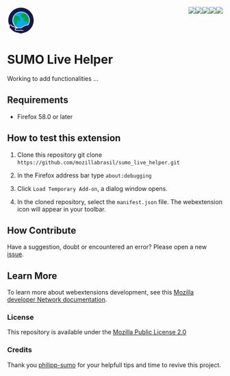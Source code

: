 [<img align="right" src="https://img.shields.io/github/issues/mozillabrasil/sumo_live_helper.svg">](https://img.shields.io/github/issues/mozillabrasil/sumo_live_helper.svg)
[<img align="right" src="https://img.shields.io/github/license/mozillabrasil/sumo_live_helper.svg">](https://img.shields.io/github/license/mozillabrasilo/sumo_live_helper.svg)
[<img align="right" src="https://img.shields.io/github/forks/mozillabrasil/sumo_live_helper.svg">](https://img.shields.io/github/forks/mozillabrasil/sumo_live_helper.svg)
[<img align="right" src="https://img.shields.io/github/stars/mozillabrasil/sumo_live_helper.svg">](https://img.shields.io/github/stars/mozillabrasil/sumo_live_helper.svg)
[<img align="right" src="https://img.shields.io/github/release/mozillabrasil/sumo_live_helper.svg">](https://img.shields.io/github/release/mozillabrasil/sumo_live_helper.svg)

![sumo_live_helper](src/res/icons/icon.png)
# SUMO Live Helper

Working to add functionalities ...

## Requirements

* Firefox 58.0 or later

## How to test this extension

1. Clone this repository git clone ```https://github.com/mozillabrasil/sumo_live_helper.git```

2. In the Firefox address bar type ```about:debugging```

3. Click ```Load Temporary Add-on```, a dialog window opens.

4. In the cloned repository, select the ```manifest.json``` file. The webextension icon will appear in your toolbar.

## How Contribute

Have a suggestion, doubt or encountered an error? Please open a new [issue](https://github.com/mozillabrasil/sumo_live_helper/issues).

## Learn More
To learn more about webextensions development, see this [Mozilla developer Network documentation](https://developer.mozilla.org/en-US/Add-ons/WebExtensions).

### License
This repository is available under the [Mozilla Public License 2.0](https://github.com/mozillabrasil/sumo_live_helper/blob/master/LICENSE)

### Credits
Thank you [philipp-sumo](https://github.com/philipp-sumo/) for your helpfull tips and time to revive this project.
